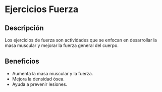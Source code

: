# Ejercicios Fuerza
## Descripción
Los ejercicios de fuerza son actividades que se enfocan en desarrollar la masa muscular y mejorar la fuerza general del cuerpo.
## Beneficios
- Aumenta la masa muscular y la fuerza.
- Mejora la densidad ósea.
- Ayuda a prevenir lesiones.
